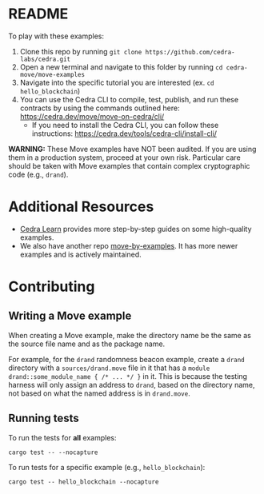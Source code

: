 # README

To play with these examples:
1. Clone this repo by running `git clone https://github.com/cedra-labs/cedra.git`
2. Open a new terminal and navigate to this folder by running `cd cedra-move/move-examples`
3. Navigate into the specific tutorial you are interested (ex. `cd hello_blockchain`)
4. You can use the Cedra CLI to compile, test, publish, and run these contracts by using the commands outlined here: https://cedra.dev/move/move-on-cedra/cli/
     - If you need to install the Cedra CLI, you can follow these instructions: https://cedra.dev/tools/cedra-cli/install-cli/

**WARNING:** These Move examples have NOT been audited. If you are using them in a production system, proceed at your own risk.
Particular care should be taken with Move examples that contain complex cryptographic code (e.g., `drand`).

# Additional Resources

-  [Cedra Learn](https://learn.cedralabs.com/code-examples/) provides more step-by-step guides on some high-quality examples. 
- We also have another repo [move-by-examples](https://github.com/cedra-labs/move-by-examples). It has more newer examples and is actively maintained.

# Contributing

## Writing a Move example

When creating a Move example, make the directory name be the same as the source file name and as the package name.

For example, for the `drand` randomness beacon example, create a `drand` directory with a `sources/drand.move` file in it that has a `module drand::some_module_name { /* ... */ }` in it.
This is because the testing harness will only assign an address to `drand`, based on the directory name, not based on what the named address is in `drand.move`.

## Running tests

To run the tests for **all** examples:

```
cargo test -- --nocapture
```

To run tests for a specific example (e.g., `hello_blockchain`):

```
cargo test -- hello_blockchain --nocapture
```

